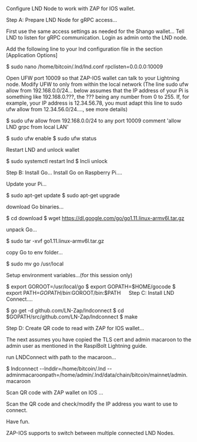 Configure LND Node to work with ZAP for IOS wallet.

Step A: Prepare LND Node for gRPC access…

First use the same access settings as needed for the Shango wallet...
Tell LND to listen for gRPC communication. 
Login as admin onto the LND node.

Add the following line to your lnd configuration file in the section [Application Options]

$ sudo nano /home/bitcoin/.lnd/lnd.conf
rpclisten=0.0.0.0:10009

Open UFW port 10009 so that ZAP-IOS wallet can talk to your Lightning node.
Modify UFW to only from within the local network (The line sudo ufw allow from 192.168.0.0/24… below assumes that the IP address of your Pi is something like 192.168.0.???, the ??? being any number from 0 to 255. If, for example, your IP address is 12.34.56.78, you must adapt this line to sudo ufw allow from 12.34.56.0/24…., see more details)

$ sudo ufw allow from 192.168.0.0/24 to any port 10009 comment 'allow LND grpc from local LAN'

$ sudo ufw enable
$ sudo ufw status

Restart LND and unlock wallet

$ sudo systemctl restart lnd
$ lncli unlock

Step B: Install Go…
Install Go on Raspberry Pi….

Update your Pi...

$ sudo apt-get update
$ sudo apt-get upgrade

download Go binaries…

$ cd download
$ wget https://dl.google.com/go/go1.11.linux-armv6l.tar.gz

unpack Go…

$ sudo tar -xvf go1.11.linux-armv6l.tar.gz

copy Go to env folder…

$ sudo mv go /usr/local

Setup environment variables…(for this session only)

$ export GOROOT=/usr/local/go
$ export GOPATH=$HOME/gocode
$ export PATH=$GOPATH/bin:$GOROOT/bin:$PATH
 
Step C: Install LND Connect….

$ go get -d github.com/LN-Zap/lndconnect
$ cd $GOPATH/src/github.com/LN-Zap/lndconnect
$ make

Step D: Create QR code to read with ZAP for IOS wallet…

The next assumes you have copied the TLS cert and admin macaroon to the admin user as mentioned in the RaspiBolt Lightning guide.

run LNDConnect with path to the macaroon…

$ lndconnect --lnddir=/home/bitcoin/.lnd --adminmacaroonpath=/home/admin/.lnd/data/chain/bitcoin/mainnet/admin.macaroon

Scan QR code with ZAP wallet on IOS …

Scan the QR code and check/modify the IP address you want to use to connect.

Have fun.

ZAP-IOS supports to switch between multiple connected LND Nodes.



